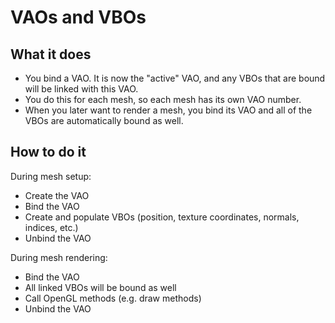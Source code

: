 # VAOs and VBOs

## What it does

- You bind a VAO. It is now the "active" VAO, and any VBOs that are bound will be linked with this VAO.
- You do this for each mesh, so each mesh has its own VAO number.
- When you later want to render a mesh, you bind its VAO and all of the VBOs are automatically bound as well.

## How to do it

During mesh setup:

- Create the VAO
- Bind the VAO
- Create and populate VBOs (position, texture coordinates, normals, indices, etc.)
- Unbind the VAO

During mesh rendering:

- Bind the VAO
- All linked VBOs will be bound as well
- Call OpenGL methods (e.g. draw methods)
- Unbind the VAO
